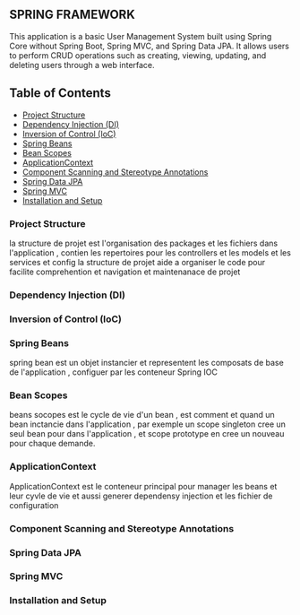 ## SPRING FRAMEWORK

This application is a basic User Management System 
built using Spring Core without Spring Boot, 
Spring MVC, and Spring Data JPA. It allows users to perform CRUD operations 
such as creating, viewing, updating, and deleting users through a web interface.

## Table of Contents
- [Project Structure](#project-structure)
- [Dependency Injection (DI)](#dependency-injection-di)
- [Inversion of Control (IoC)](#inversion-of-control-ioc)
- [Spring Beans](#spring-beans)
- [Bean Scopes](#bean-scopes)
- [ApplicationContext](#applicationcontext)
- [Component Scanning and Stereotype Annotations](#component-scanning-and-stereotype-annotations)
- [Spring Data JPA](#spring-data-jpa)
- [Spring MVC](#spring-mvc)
- [Installation and Setup](#installation-and-setup)

### Project Structure
la structure de projet est l'organisation des packages et les fichiers dans l'application , contien 
les repertoires pour les controllers et les models et les services et config
la structure de projet aide a organiser le code pour facilite comprehention et navigation et maintenanace de projet 
### Dependency Injection (DI)

### Inversion of Control (IoC)

### Spring Beans
spring bean est un objet instancier et representent les composats de base de l'application , configuer par les conteneur Spring IOC

### Bean Scopes
beans socopes est le cycle de vie d'un bean , est comment et quand un bean inctancie dans l'application , par exemple un scope singleton cree un seul bean pour dans l'application , et scope prototype en cree un nouveau pour chaque demande.

### ApplicationContext
ApplicationContext est le conteneur principal pour manager les beans et leur cyvle de vie et aussi generer dependensy injection et les fichier de configuration

### Component Scanning and Stereotype Annotations

### Spring Data JPA

### Spring MVC

### Installation and Setup
